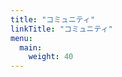```yaml
---
title: "コミュニティ"
linkTitle: "コミュニティ"
menu:
  main:
    weight: 40
---
```


<!--add blocks of content here to add more sections to the community page -->
